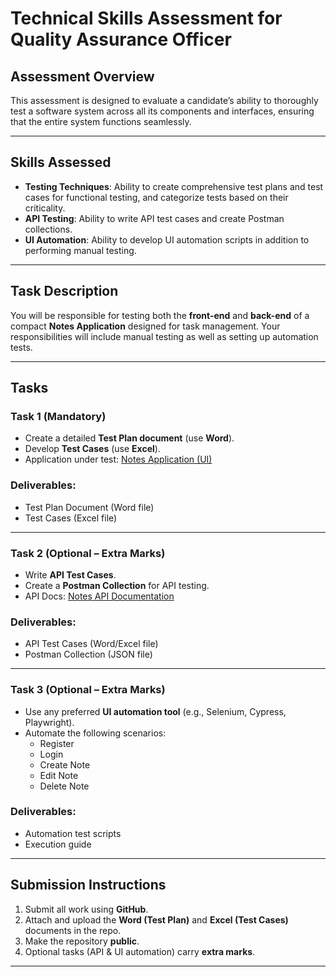 # Technical Skills Assessment for Quality Assurance Officer 

## Assessment Overview  
This assessment is designed to evaluate a candidate’s ability to thoroughly test a software system across all its components and interfaces, ensuring that the entire system functions seamlessly.  

---

## Skills Assessed  
- **Testing Techniques**: Ability to create comprehensive test plans and test cases for functional testing, and categorize tests based on their criticality.  
- **API Testing**: Ability to write API test cases and create Postman collections.  
- **UI Automation**: Ability to develop UI automation scripts in addition to performing manual testing.  

---

## Task Description  
You will be responsible for testing both the **front-end** and **back-end** of a compact **Notes Application** designed for task management. Your responsibilities will include manual testing as well as setting up automation tests.  

---

## Tasks  

### **Task 1 (Mandatory)**  
- Create a detailed **Test Plan document** (use **Word**).  
- Develop **Test Cases** (use **Excel**).  
- Application under test: [Notes Application (UI)](https://practice.expandtesting.com/notes/app)  

### Deliverables:  
- Test Plan Document (Word file)  
- Test Cases (Excel file)  

---

### **Task 2 (Optional – Extra Marks)**  
- Write **API Test Cases**.  
- Create a **Postman Collection** for API testing.  
- API Docs: [Notes API Documentation](https://practice.expandtesting.com/notes/api/api-docs/#/)  

### Deliverables:  
- API Test Cases (Word/Excel file)  
- Postman Collection (JSON file)  

---

### **Task 3 (Optional – Extra Marks)**  
- Use any preferred **UI automation tool** (e.g., Selenium, Cypress, Playwright).  
- Automate the following scenarios:  
  - Register  
  - Login  
  - Create Note  
  - Edit Note  
  - Delete Note  

### Deliverables:  
- Automation test scripts  
- Execution guide  

---

## Submission Instructions  
1. Submit all work using **GitHub**.  
2. Attach and upload the **Word (Test Plan)** and **Excel (Test Cases)** documents in the repo.  
3. Make the repository **public**.  
4. Optional tasks (API & UI automation) carry **extra marks**.  

---
